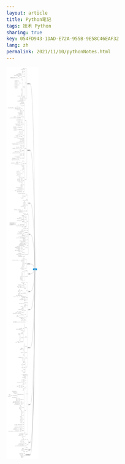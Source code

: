 ```yaml
---
layout: article
title: Python笔记
tags: 技术 Python
sharing: true
key: 054FD943-1DAD-E72A-955B-9E58C46EAF32
lang: zh
permalink: 2021/11/10/pythonNotes.html
---
```

![Python](../assets/images/Python.svg)